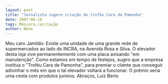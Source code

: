 ```yaml
---
layout: post
title: "Jornalista sugere criação do troféu Cara de Pamonha"
date: 2007-06-18
tags: Máscara,recriação
author: None
---
```


Meu caro Jamildo:
Existe uma unidade de uma grande rede de supermercados ao lado do INCRA, na Avenida Rosa e Silva.
O elevador desta loja vive permanentemente com uma placa avisando &quot;em manuten&ccedil;&atilde;o&quot;.
Como estamos em tempo de festejos, sugiro que a empresa institua o &quot;Trof&eacute;u Cara de Pamonha&quot;, para premiar o cliente que conseguir adivinhar o m&ecirc;s em que o tal elevador voltar&aacute; a funcionar.
O pr&ecirc;mio seria uma cesta com produtos juninos.
Abra&ccedil;os, Luiz Berto
 